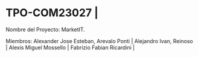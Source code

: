 # TPO-COM23027 | 
Nombre del Proyecto: MarketIT.

Miembros:
  Alexander Jose Esteban, Arevalo Ponti |
  Alejandro Ivan, Reinoso |
  Alexis Miguel Mossello |
  Fabrizio Fabian Ricardini |
